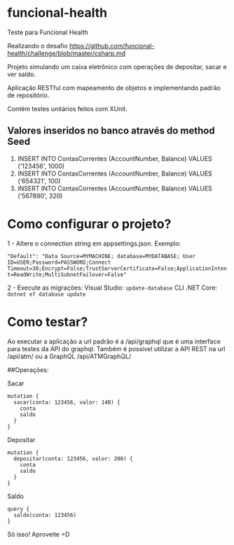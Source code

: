 # funcional-health
Teste para Funcional Health


Realizando o desafio https://github.com/funcional-health/challenge/blob/master/csharp.md

Projeto simulando um caixa eletrônico com operações de depositar, sacar e ver saldo.

Aplicação RESTful com mapeamento de objetos e implementando padrão de repositório.

Contém testes unitários feitos com XUnit.


## Valores inseridos no banco através do method Seed
1. INSERT INTO ContasCorrentes (AccountNumber, Balance) VALUES ('123456', 1000)
2. INSERT INTO ContasCorrentes (AccountNumber, Balance) VALUES ('654321', 100)
3. INSERT INTO ContasCorrentes (AccountNumber, Balance) VALUES ('567890', 320)


# Como configurar o projeto?

1 - Altere o connection string em appsettings.json.
Exemplo: 

```"Default": "Data Source=MYMACHINE; database=MYDATABASE; User ID=USER;Password=PASSWORD;Connect Timeout=30;Encrypt=False;TrustServerCertificate=False;ApplicationIntent=ReadWrite;MultiSubnetFailover=False" ```

2 - Execute as migrações:
    Visual Studio:
    ``` update-database ```
    CLI .NET Core: 
    ``` dotnet ef database update ```
    
# Como testar?
Ao executar a aplicação a url padrão é a /api/graphql que é uma interface para testes da API do graphql.
Também é possível utilizar a API REST na url /api/atm/ ou a GraphQL /api/ATMGraphQL/

##Operações:

Sacar
```
mutation {
  sacar(conta: 123456, valor: 140) {
    conta
    saldo
  }
}
```

Depositar
```
mutation {
  depositar(conta: 123456, valor: 200) {
    conta
    saldo
  }
}
```

Saldo
```
query {
  saldo(conta: 123456)
}
```



Só isso! Aproveite =D
